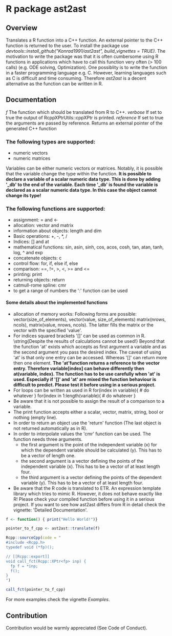 # R package ast2ast

## Overview

Translates a R function into a C++ function. An external pointer to the C++ function is returned to the user. To install the package use *devtools::install_github("Konrad1991/ast2ast", build_vignettes = TRUE)*. The motivation to write the package was that it is often cumbersome using R functions in applications which have to call this function very often (> 100 calls) (e.g. ODE solving, Optimization). One possiblity is to write the function in a faster programming language e.g. C. However, learning languages such as C is difficult and time consuming. Therefore *ast2ast* is a decent alternative as the function can be written in R.    

## Documentation

*f* The function which should be translated from R to C++.
*verbose* If set to true the output of RcppXPtrUtils::cppXPtr is printed.
*reference* If set to true the arguments are passed by reference.
Returns an external pointer of the generated C++ function

### The following types are supported:

* numeric vectors
* numeric matrices
  
Variables can be either numeric vectors or matrices.
Notably, it is possible that the variable change the type within the function.
**It is possible to declare a variable of a scalar numeric data type.
This is done by adding '_db' to the end of the variable. Each time '_db' is found
the variable is declared as a scalar numeric data type. In this case the
object cannot change its type!**


### The following functions are supported:

* assignment: = and <-
* allocation: vector and matrix
* information about objects: length and dim
* Basic operations: +, -, *, /
* Indices: [] and at
* mathematical functions: sin, asin, sinh, cos, acos, cosh, tan, atan, tanh, log, ^ and exp
* concatenate objects: c
* control flow: for, if, else if, else
* comparison: ==, !=, >, <, >= and <=
* printing: print
* returning objects: return
* catmull-rome spline: cmr
* to get a range of numbers the ':' function can be used


#### Some details about the implemented functions

* allocation of memory works: Following forms are possible: vector(size_of_elements), vector(value, size_of_elements) matrix(nrows, ncols), matrix(value, nrows, ncols). The latter fills the matrix or the vector with the specified 'value'.
* For indices squared brackets '[]' can be used as common in R. \string{Despite the results of calculations cannot be used!} Beyond that the function 'at' exists which accepts as first argument a variable and as the second argument you pass the desired index. The caveat of using 'at' is that only one entry can be accessed. Whereas '[]' can return more then one element. **The 'at'function returns a reference to the vector entry. Therefore variable[index] can behave differently then at(variable, index). The function has to be use carefully when 'at' is used. Especially if '[]' and 'at' are mixed the function behaviour is difficult to predict. Please test it before using in a serious project.**
* For loops can be written as used in R
        for(index in variable)\{ 
            # do whatever 
        \} 
        for(index in 1:length(variable)\{ 
            # do whatever 
        \} 
* Be aware that it is not possible to assign the result of a comparison to a variable.
* The print function accepts either a scalar, vector, matrix, string, bool or nothing (empty line).
* In order to return an object use the 'return' function (The last object is not returned automatically as in R).
* In order to interpolate values the 'cmr' function can be used. The function needs three arguments.
    * the first argument is the point of the independent variable (x) for which the dependent variable should be calculated (y). This has to be a vector of length one.
    * the second argument is a vector defining the points of the independent variable (x). This has to be a vector of at least length four.
    * the third argument is a vector defining the points of the dependent variable (y). This has to be a vector of at least length four.
* Be aware that the R code is translated to ETR. An expression template library which tries to mimic R.
However, it does not behave exactly like R! Please check your compiled function before using it in a serious project.
If you want to see how ast2ast differs from R in detail check the vignette: 'Detailed Documentation'.


```R
f <- function() { print("Hello World!")}

pointer_to_f_cpp <- ast2ast::translate(f)

Rcpp::sourceCpp(code = "
#include <Rcpp.h>
typedef void (*fp)();

// [[Rcpp::export]]
void call_fct(Rcpp::XPtr<fp> inp) {
  fp f = *inp;
  f();
}
")

call_fct(pointer_to_f_cpp)
```

For more examples check the vignette *Examples*.

## Contribution

Contribution would be warmly appreciated (See Code of Conduct). 

